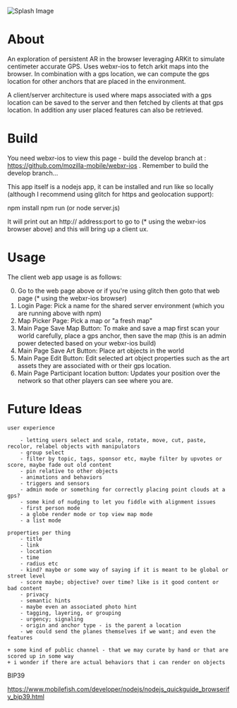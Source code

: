 
![Splash Image](public/art/splash.jpg?raw=true "Splash Art")

# About

An exploration of persistent AR in the browser leveraging ARKit to simulate centimeter accurate GPS. Uses webxr-ios to fetch arkit maps into the browser. In combination with a gps location, we can compute the gps location for other anchors that are placed in the environment.

A client/server architecture is used where maps associated with a gps location can be saved to the server and then fetched by clients at that gps location. In addition any user placed features can also be retrieved.

# Build

You need webxr-ios to view this page - build the develop branch at : https://github.com/mozilla-mobile/webxr-ios . Remember to build the develop branch...

This app itself is a nodejs app, it can be installed and run like so locally (although I recommend using glitch for https and geolocation support):

  npm install
  npm run
  (or node server.js)

It will print out an http:// address:port to go to (* using the webxr-ios browser above) and this will bring up a client ux.

# Usage

The client web app usage is as follows:

  0) Go to the web page above or if you're using glitch then goto that web page (* using the webxr-ios browser)
  1) Login Page: Pick a name for the shared server environment (which you are running above with npm)
  2) Map Picker Page: Pick a map or "a fresh map"
  3) Main Page Save Map Button: To make and save a map first scan your world carefully, place a gps anchor, then save the map (this is an admin power detected based on your webxr-ios build)
  4) Main Page Save Art Button: Place art objects in the world
  5) Main Page Edit Button: Edit selected art object properties such as the art assets they are associated with or their gps location.
  6) Main Page Participant location button: Updates your position over the network so that other players can see where you are.

# Future Ideas

	user experience

		- letting users select and scale, rotate, move, cut, paste, recolor, relabel objects with manipulators
		- group select
		- filter by topic, tags, sponsor etc, maybe filter by upvotes or score, maybe fade out old content
		- pin relative to other objects
		- animations and behaviors
		- triggers and sensors
		- admin mode or something for correctly placing point clouds at a gps?
		- some kind of nudging to let you fiddle with alignment issues
		- first person mode
		- a globe render mode or top view map mode
		- a list mode

	properties per thing
		- title
		- link
		- location
		- time
		- radius etc
		- kind? maybe or some way of saying if it is meant to be global or street level
		- score maybe; objective? over time? like is it good content or bad content
		- privacy
		- semantic hints
		- maybe even an associated photo hint
		- tagging, layering, or grouping
		- urgency; signaling
		- origin and anchor type - is the parent a location
		- we could send the planes themselves if we want; and even the features

	+ some kind of public channel - that we may curate by hand or that are scored up in some way
	+ i wonder if there are actual behaviors that i can render on objects


BIP39

https://www.mobilefish.com/developer/nodejs/nodejs_quickguide_browserify_bip39.html










